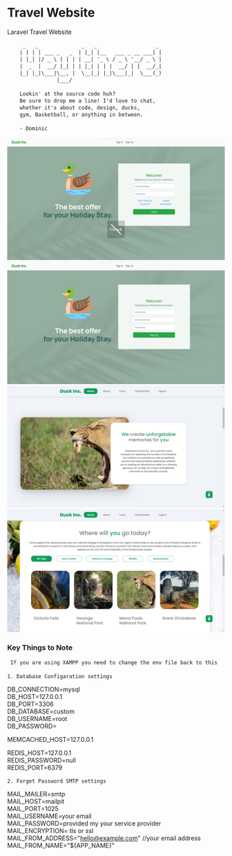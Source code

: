 # Travel Website
Laravel Travel Website

         _   _              _   _                   _
        | | | | ___ _   _  | |_| |__   ___ _ __ ___| |
        | |_| |/ _ \ | | | | __| '_ \ / _ \ '__/ _ \ |
        |  _  |  __/ |_| | | |_| | | |  __/ | |  __/_|
        |_| |_|\___|\__, |  \__|_| |_|\___|_|  \___(_)
                    |___/

        Lookin' at the source code huh?
        Be sure to drop me a line! I'd love to chat,
        whether it's about code, design, ducks,
        gym, Basketball, or anything in between.

        - Dominic


![Image1](images/1.png)
![Image2](images/2.png)
![Image3](images/3.png)
![Image4](images/4.png)


<h3> Key Things to Note</h3>

     If you are using XAMPP you need to change the env file back to this

    1. Database Configaration settings
    
DB_CONNECTION=mysql</br>
DB_HOST=127.0.0.1</br>
DB_PORT=3306</br>
DB_DATABASE=custom</br>
DB_USERNAME=root</br>
DB_PASSWORD=</br>

MEMCACHED_HOST=127.0.0.1</br>

REDIS_HOST=127.0.0.1</br>
REDIS_PASSWORD=null</br>
REDIS_PORT=6379

    2. Forget Password SMTP settings
MAIL_MAILER=smtp</br>
MAIL_HOST=mailpit</br>
MAIL_PORT=1025</br>
MAIL_USERNAME=your email</br>
MAIL_PASSWORD=provided my your service provider</br>
MAIL_ENCRYPTION= tls or ssl </br>
MAIL_FROM_ADDRESS="hello@example.com" //your email address</br>
MAIL_FROM_NAME="${APP_NAME}"

